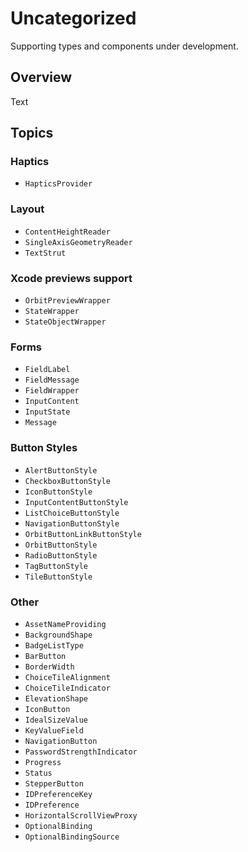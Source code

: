 # Uncategorized

Supporting types and components under development.

## Overview

<!--@START_MENU_TOKEN@-->Text<!--@END_MENU_TOKEN@-->

## Topics

### Haptics

- ``HapticsProvider``

### Layout

- ``ContentHeightReader``
- ``SingleAxisGeometryReader``
- ``TextStrut``

### Xcode previews support

- ``OrbitPreviewWrapper``
- ``StateWrapper``
- ``StateObjectWrapper``

### Forms

- ``FieldLabel``
- ``FieldMessage``
- ``FieldWrapper``
- ``InputContent``
- ``InputState``
- ``Message``

### Button Styles

- ``AlertButtonStyle``
- ``CheckboxButtonStyle``
- ``IconButtonStyle``
- ``InputContentButtonStyle``
- ``ListChoiceButtonStyle``
- ``NavigationButtonStyle``
- ``OrbitButtonLinkButtonStyle``
- ``OrbitButtonStyle``
- ``RadioButtonStyle``
- ``TagButtonStyle``
- ``TileButtonStyle``

### Other

- ``AssetNameProviding``
- ``BackgroundShape``
- ``BadgeListType``
- ``BarButton``
- ``BorderWidth``
- ``ChoiceTileAlignment``
- ``ChoiceTileIndicator``
- ``ElevationShape``
- ``IconButton``
- ``IdealSizeValue``
- ``KeyValueField``
- ``NavigationButton``
- ``PasswordStrengthIndicator``
- ``Progress``
- ``Status``
- ``StepperButton``
- ``IDPreferenceKey``
- ``IDPreference``
- ``HorizontalScrollViewProxy``
- ``OptionalBinding``
- ``OptionalBindingSource``
